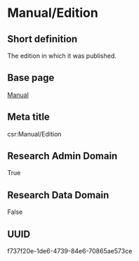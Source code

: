 # Manual/Edition
## Short definition
The edition in which it was published.
## Base page
[Manual](https://github.com/EuroCRIS/CASRAI-Dictionairies/blob/main/Objects/Manual.md)
## Meta title
csr:Manual/Edition
## Research Admin Domain
True
## Research Data Domain
False
## UUID
f737f20e-1de6-4739-84e6-70865ae573ce

